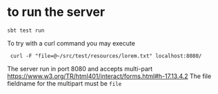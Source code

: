 # to run the server

    sbt test run

To try with a curl command you may execute

     curl -F "file=@~/src/test/resources/lorem.txt" localhost:8080/

The server run in port 8080 and accepts multi-part https://www.w3.org/TR/html401/interact/forms.html#h-17.13.4.2
The file fieldname for the multipart must be `file`

